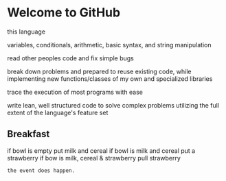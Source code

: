 # Welcome to GitHub

this language

variables, conditionals, arithmetic, basic syntax, and string manipulation

read other peoples code and fix simple bugs

break down problems and prepared to reuse existing code, while implementing new functions/classes of my own and specialized libraries

trace the execution of most programs with ease

write lean, well structured code to solve complex problems utilizing the full extent of the language's feature set

## Breakfast

if bowl is empty
  put milk and cereal
if bowl is milk and cereal
  put a strawberry
if bow is milk, cereal & strawberry
  pull strawberry

```
the event does happen.


